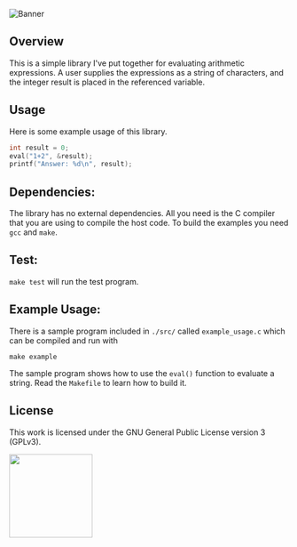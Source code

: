 ![Banner](https://s-christy.com/status-banner-service/arithmetic-expression-parser/banner-slim.svg)

## Overview

This is a simple library I've put together for evaluating arithmetic
expressions. A user supplies the expressions as a string of characters, and the
integer result is placed in the referenced variable.

## Usage

Here is some example usage of this library.

```c
int result = 0;
eval("1+2", &result);
printf("Answer: %d\n", result);
```

## Dependencies:

The library has no external dependencies. All you need is the C compiler that
you are using to compile the host code. To build the examples you need `gcc` and
`make`.

## Test:

`make test` will run the test program.

## Example Usage:

There is a sample program included in `./src/` called
`example_usage.c` which can be compiled and run with

```
make example
```

The sample program shows how to use the `eval()` function
to evaluate a string. Read the `Makefile` to learn how to
build it.

## License

This work is licensed under the GNU General Public License version 3 (GPLv3).

[<img src="https://s-christy.com/status-banner-service/GPLv3_Logo.svg" width="150" />](https://www.gnu.org/licenses/gpl-3.0.en.html)
